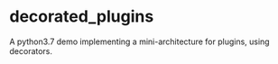 # decorated_plugins
A python3.7 demo implementing a mini-architecture for plugins, using decorators.
